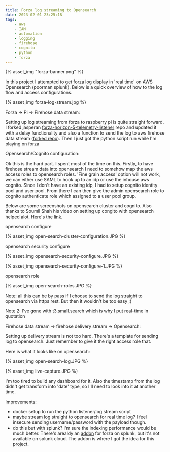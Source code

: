 ```yaml
---
title: Forza log streaming to Opensearch
date: 2023-02-01 23:25:18
tags:
    - aws
    - IAM
    - automation
    - logging
    - firehose
    - cognito
    - python
    - forza
---
```


{% asset_img "forza-banner.png" %}

In this project I attempted to get forza log display in 'real time' on AWS Opensearch (poorman splunk). Below is a quick overview of how to the log flow and access configurations.

{% asset_img forza-log-stream.jpg %}

Forza -> Pi -> Firehose data stream:

Setting up log streaming from forza to raspberry pi is quite straight forward. I forked jasperan [forza-horizon-5-telemetry-listener](https://github.com/jasperan/forza-horizon-5-telemetry-listener) repo and updated it with a delay functionality and also a function to send the log to aws firehose data stream ([forked repo](https://github.com/tduong10101/forza-horizon-5-telemetry-listener/tree/firehose-stream)). Then I just got the python script run while I'm playing on forza

Opensearch/Cognito configuration:

Ok this is the hard part. I spent most of the time on this. Firstly, to have firehose stream data into opensearch I need to somehow map the aws access roles to opensearch roles. 'Fine grain access' option will not work, we can either use SAML to hook up to an idp or use the inhouse aws cognito. Since I don't have an existing idp, I had to setup cognito identity pool and user pool. From there I can then give the admin opensearch role to cognito authenticate role which assigned to a user pool group.

Below are some screenshots on opensearch cluster and cognito. Also thanks to Soumil Shah his video on setting up congito with opensearch helped alot. Here's the [link](https://www.youtube.com/watch?v=4d8lEnxM23Y&ab_channel=SoumilShah).

opensearch configure

{% asset_img open-search-cluster-configuration.JPG %}

opensearch security configure

{% asset_img opensearch-security-configure.JPG %}

{% asset_img opensearch-security-configure-1.JPG %}

opensearch role

{% asset_img open-search-roles.JPG %}

Note: all this can be by pass if I choose to send the log straight to opensearch via https rest. But then it wouldn't be too easy ;)

Note 2: I've gone with t3.small.search which is why I put real-time in quotation

Firehose data stream -> firehose delivery stream -> Opensearch:

Setting up delivery stream is not too hard. There's a template for sending log to opensearch. Just remember to give it the right access role that. 

Here is what it looks like on opensearch:

{% asset_img open-search-log.JPG %}

{% asset_img live-capture.JPG %}

I'm too tired to build any dashboard for it. Also the timestamp from the log didn't get transform into 'date' type, so I'll need to look into it at another time.

Improvements:

- docker setup to run the python listener/log stream script
- maybe stream log straight to opensearch for real time log? I feel insecure sending username/password with the payload though.
- do this but with splunk? I'm sure the indexing performance would be much better. There's arealdy an [addon](https://splunkbase.splunk.com/app/4615) for forza on splunk, but it's not available on splunk cloud. The addon is where I got the idea for this project.
